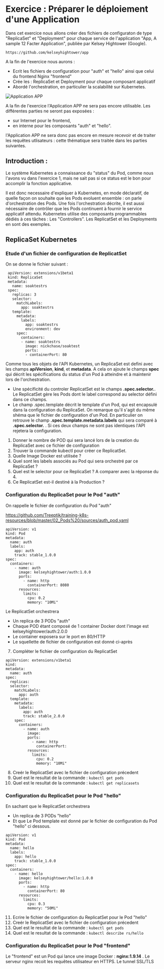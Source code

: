 # Exercice : Préparer le déploiement d'une Application 

Dans cet exercice nous allons créer des fichiers de configuraton de type "ReplicaSet" et "Deployment" pour chaque service de l'application  "App, A sample 12 Facter Application", publiée par Kelsey Hightower (Google). 

`https://github.com/kelseyhightower/app`



A la fin de l'exercice nous aurons : 
- Ecrit les fichiers de configuration pour "auth" et "hello" ainsi que celui du frontend Nginx "frontend"
- Crée les : ReplicaSet et Deployment pour chaque composant applicatif
- Abordé l'orchestration, en particulier la scalabilité sur Kubernetes.

![Application APP](https://github.com/Treeptik/training-k8s-resources/blob/master/03_ReplicatSet_Deployment/images/Treeptik-training-k8s-exo3-1.jpg?raw=true "Application APP")


A la fin de l'exercice l'Application APP ne sera pas encore utilisable. Les différentes parties ne seront pas exposées : 
- sur Internet pour le frontend, 
- en interne pour les composants "auth" et "hello". 

l'Application APP ne sera donc pas encore en mesure recevoir et de traiter les requêtes utlisateurs : cette thématique sera traitée dans les parties suivantes. 
  
## Introduction : 

Le système Kubernetes a connaissance du "status" du Pod, comme nous l'avons vu dans l'exercice 1, mais ne sait pas si ce status est le bon pour accomplir la fonction applicative. 

Il est donc necessaire d'expliquer à Kubernetes, en mode déclaratif, de quelle façon on souhaite que les Pods evoluent ensemble : on parle d'orchestration des Pods. Une fois l'orchestration décrite, il est aussi nécessaire de contrôler que les Pods continuent à fournir le service applicatif attendu. Kubernetes utilise des composants programmables dédiés à ces tâches : Les "Controllers". Les ReplicatSet et les Deployments en sont des exemples.  


## ReplicaSet Kubernetes

### Etude d'un fichier de configuration de ReplicatSet

On se donne le fichier suivant :

```
 apiVersion: extensions/v1beta1
 kind: ReplicaSet
 metadata:
   name: soaktestrs
 spec:
   replicas: 3
   selector:
     matchLabels:
       app: soaktestrs
   template:
     metadata:
       labels:
         app: soaktestrs
         environment: dev
     spec:
       containers:
       - name: soaktestrs
         image: nickchase/soaktest
         ports:
         - containerPort: 80
```

Comme tous les objets de l'API Kubernetes, un ReplicaSet est defini avec les champs **apiVersion**, **kind**, et **metadata**. A cela on ajoute le champs **spec** qui décrit les spécifications du status d'un Pod à atteindre et à maintenir lors de l'orchestration. 

- Une spécificité du controler ReplicatSet est le champs **.spec.selector.**. Le ReplicatSet gère les Pods dont le label correspond au selector défini dans ce champs.
- Le champ .spec.template décrit le template d'un Pod, qui est encapsulé dans la configuration du ReplicaSet. On remarque qu'il s'agit du même shéma que le fichier de configuration d'un Pod. En particulier on retrouve le champ **.spec.template.metadata.labels** qui sera comparé à **.spec.selector.** . Si ces deux champs ne sont pas identiques l'API rejetera la configuration. 


1. Donner le nombre de POD qui sera lancé lors de la creation du ReplicaSet avec ce fichier de configuration
2. Trouver la commande kubectl pour créer ce ReplicatSet. 
3. Quelle Image Docker est utilisée ? 
4. Quel sont les labels associés au Pod qui sera orchestré par ce ReplicaSet ? 
5. Quel est le selector pour ce ReplicaSet ? A comparer avec la réponse du 4. 
6. Ce ReplicatSet est-il destiné à la Production ? 


### Configuration du ReplicaSet pour le Pod "auth"

On rappelle le fichier de configuration du Pod "auth"

https://github.com/Treeptik/training-k8s-resources/blob/master/02_Pods%20/sources/auth_pod.yaml

```
apiVersion: v1
kind: Pod
metadata:
  name: auth
  labels:
    app: auth
    track: stable_1.0.0
spec:
  containers:
    - name: auth
      image: kelseyhightower/auth:1.0.0
      ports:
        - name: http
          containerPort: 8080
      resources:
        limits:
          cpu: 0.2
          memory: "10Mi"
```


Le ReplicatSet orchestrera 
- Un replica de 3 PODs "auth"
- Chaque POD étant composé de 1 container Docker dont l'image est kelseyhightower/auth:2.0.0
- Le container exposera sur le port en 80/HTTP
- Le squellette de fichier de configuration est donné ci-après 

7. Compléter le fichier de configuration du ReplicatSet

```
apiVersion: extensions/v1beta1
kind: 
metadata:
  name: auth
spec:
  replicas: 
  selector:
    matchLabels:
      app: auth
  template:
    metadata:
      labels:
        app: auth
        track: stable_2.0.0
    spec:
      containers:
        - name: auth
          image: 
          ports:
            - name: http
              containerPort: 
          resources:
            limits:
              cpu: 0.2
              memory: "10Mi"
```

8. Creér le ReplicatSet avec le fichier de configuration précedent 
9. Quel est le resultat de la commande : `kubectl get pods`
10. Quel est le resultat de la commande : `kubectl get replicasets`

### Configuration du ReplicaSet pour le Pod "hello"

En sachant que le ReplicatSet orchestrera 
- Un replica de 3 PODs "hello"
- Et que Le Pod template est donné par le fichier de configuration du Pod "hello" ci dessous. 

```
apiVersion: v1
kind: Pod
metadata:
  name: hello
  labels:
    app: hello
    track: stable_1.0.0
spec:
  containers:
    - name: hello
      image: kelseyhightower/hello:1.0.0
      ports:
        - name: http
          containerPort: 80
      resources:
        limits:
          cpu: 0.3
          memory: "50Mi"
```
 
11. Ecrire le fichier de configuration du ReplicatSet pour le Pod "hello"
12. Creér le ReplicatSet avec le fichier de configuration précedent 
13. Quel est le resultat de la commande : `kubectl get pods`
14. Quel est le resultat de la commande : `kubectl describe rs/hello`

### Configuration du ReplicaSet pour le Pod "frontend"

Le "frontend" est un Pod qui lance une image Docker : **nginx:1.9.14** . Le serveur nginx recoit les requêtes utilisateur en HTTPS. Le tunnel SSL/TLS 


